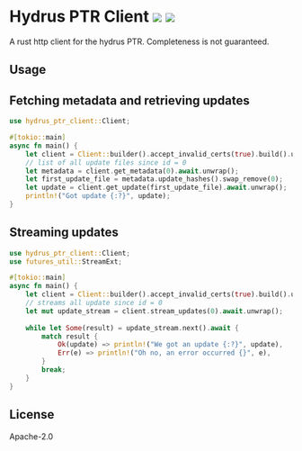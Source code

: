 # Hydrus PTR Client [![](https://img.shields.io/docsrs/hydrus-ptr-client)](https://docs.rs/hydrus-ptr-client) [![](https://img.shields.io/crates/v/hydrus-ptr-client)](https://crates.io/crates/hydrus-ptr-client)

A rust http client for the hydrus PTR. Completeness is not guaranteed.

## Usage

## Fetching metadata and retrieving updates

```rust
use hydrus_ptr_client::Client;

#[tokio::main]
async fn main() {
    let client = Client::builder().accept_invalid_certs(true).build().unwrap();
    // list of all update files since id = 0
    let metadata = client.get_metadata(0).await.unwrap();
    let first_update_file = metadata.update_hashes().swap_remove(0);
    let update = client.get_update(first_update_file).await.unwrap();
    println!("Got update {:?}", update);
}
```

## Streaming updates

```rust
use hydrus_ptr_client::Client;
use futures_util::StreamExt;

#[tokio::main]
async fn main() {
    let client = Client::builder().accept_invalid_certs(true).build().unwrap();
    // streams all update since id = 0
    let mut update_stream = client.stream_updates(0).await.unwrap();
    
    while let Some(result) = update_stream.next().await {
        match result {
            Ok(update) => println!("We got an update {:?}", update),
            Err(e) => println!("Oh no, an error occurred {}", e),
        }
        break;
    }
}
```

## License

Apache-2.0
